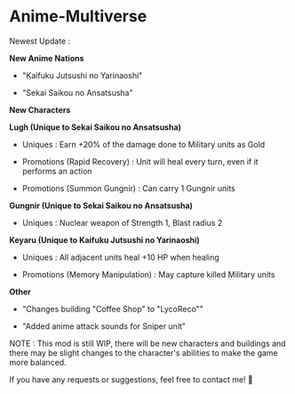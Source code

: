 # Anime-Multiverse

Newest Update :

**New Anime Nations**

- "Kaifuku Jutsushi no Yarinaoshi"

- "Sekai Saikou no Ansatsusha"

**New Characters**

**Lugh (Unique to Sekai Saikou no Ansatsusha)**

- Uniques : Earn +20% of the damage done to Military units as Gold

- Promotions (Rapid Recovery) : Unit will heal every turn, even if it performs an action

- Promotions (Summon Gungnir) : Can carry 1 Gungnir units

**Gungnir (Unique to Sekai Saikou no Ansatsusha)**

- Uniques : Nuclear weapon of Strength 1, Blast radius 2

**Keyaru (Unique to Kaifuku Jutsushi no Yarinaoshi)**

- Uniques : All adjacent units heal +10 HP when healing

- Promotions (Memory Manipulation) : May capture killed Military units

**Other**

- "Changes building "Coffee Shop" to "LycoReco""

- "Added anime attack sounds for Sniper unit"

NOTE : This mod is still WIP, there will be new characters and buildings and there may be slight changes to the character's abilities to make the game more balanced.

If you have any requests or suggestions, feel free to contact me! 🙏

